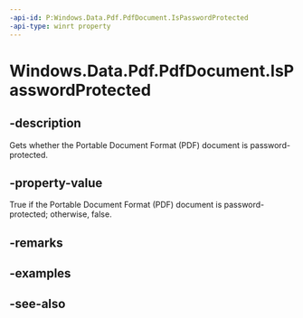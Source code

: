 ----api-id: P:Windows.Data.Pdf.PdfDocument.IsPasswordProtected
-api-type: winrt property
---<!-- Property syntaxpublic bool IsPasswordProtected { get; }--># Windows.Data.Pdf.PdfDocument.IsPasswordProtected## -descriptionGets whether the Portable Document Format (PDF) document is password-protected.## -property-valueTrue if the Portable Document Format (PDF) document is password-protected; otherwise, false.## -remarks## -examples## -see-also
